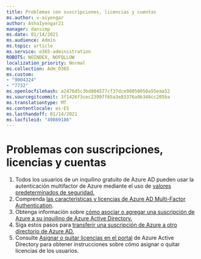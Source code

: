 ```yaml
---
title: Problemas con suscripciones, licencias y cuentas
ms.author: v-aiyengar
author: AshaIyengar21
manager: dansimp
ms.date: 01/14/2021
ms.audience: Admin
ms.topic: article
ms.service: o365-administration
ROBOTS: NOINDEX, NOFOLLOW
localization_priority: Normal
ms.collection: Adm_O365
ms.custom:
- "9004324"
- "7732"
ms.openlocfilehash: a2476d5c3bd804577cf37dce98050050a55eaa52
ms.sourcegitcommit: 3f1426f3cec23997f65a3e83376a9b348cc205ba
ms.translationtype: MT
ms.contentlocale: es-ES
ms.lasthandoff: 01/14/2021
ms.locfileid: "49869186"
---
```

# <a name="issues-with-subscriptions-licenses-and-accounts"></a>Problemas con suscripciones, licencias y cuentas

1. Todos los usuarios de un inquilino gratuito de Azure AD pueden usar la autenticación multifactor de Azure mediante el uso de [valores predeterminados de seguridad.](https://docs.microsoft.com/azure/active-directory/fundamentals/concept-fundamentals-security-defaults)
1. Comprenda [las características y licencias de Azure AD Multi-Factor Authentication](https://docs.microsoft.com/azure/active-directory/authentication/concept-mfa-licensing).
1. Obtenga información sobre [cómo asociar o agregar una suscripción de Azure a su inquilino de Azure Active Directory.](https://docs.microsoft.com/azure/active-directory/fundamentals/active-directory-how-subscriptions-associated-directory)
1. Siga estos pasos para [transferir una suscripción de Azure a otro directorio de Azure AD.](https://docs.microsoft.com/azure/role-based-access-control/transfer-subscription)
1. Consulte [Asignar o quitar licencias en el portal](https://docs.microsoft.com/azure/active-directory/fundamentals/license-users-groups) de Azure Active Directory para obtener instrucciones sobre cómo asignar o quitar licencias de los usuarios.